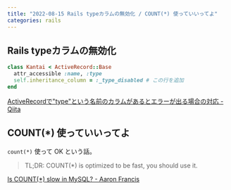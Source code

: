 ```yaml
---
title: "2022-08-15 Rails typeカラムの無効化 / COUNT(*) 使っていいってよ"
categories: rails
---
```


## Rails typeカラムの無効化

```rb
class Kantai < ActiveRecord::Base
  attr_accessible :name, :type
  self.inheritance_column = :_type_disabled # この行を追加
end
```

[ActiveRecordで"type"という名前のカラムがあるとエラーが出る場合の対応 - Qiita](https://qiita.com/ryonext/items/1a813639ab2a2a00058e)

## COUNT(\*) 使っていいってよ

`count(*)` 使って OK という話。

> TL;DR: COUNT(\*) is optimized to be fast, you should use it.

[Is COUNT(\*) slow in MySQL? - Aaron Francis](https://aaronfrancis.com/2022/mysql-count-star-slow)
